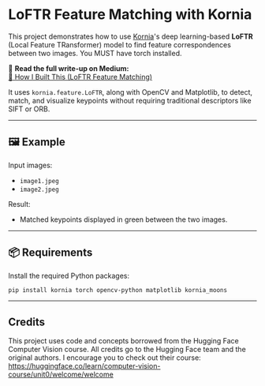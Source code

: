 
# LoFTR Feature Matching with Kornia

This project demonstrates how to use [Kornia](https://github.com/kornia/kornia)'s deep learning-based **LoFTR** (Local Feature TRansformer) model to find feature correspondences between two images. You MUST have torch installed.

📖 **Read the full write-up on Medium:**  
[🔗 How I Built This (LoFTR Feature Matching)](https://medium.com/@yourusername/your-post-slug)

It uses `kornia.feature.LoFTR`, along with OpenCV and Matplotlib, to detect, match, and visualize keypoints without requiring traditional descriptors like SIFT or ORB.

---

## 🖼️ Example

Input images:

- `image1.jpeg`
- `image2.jpeg`

Result:

- Matched keypoints displayed in green between the two images.

---

## 📦 Requirements

Install the required Python packages:

```bash
pip install kornia torch opencv-python matplotlib kornia_moons

````````

---

## Credits

This project uses code and concepts borrowed from the Hugging Face Computer Vision course.
All credits go to the Hugging Face team and the original authors. I encourage you to check out their course: https://huggingface.co/learn/computer-vision-course/unit0/welcome/welcome

